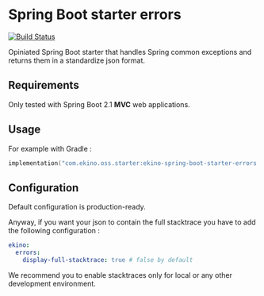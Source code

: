 # Spring Boot starter errors

[![Build Status](https://travis-ci.org/ekino/spring-boot-starter-errors.svg?branch=master)](https://travis-ci.org/ekino/spring-boot-starter-errors)

Opiniated Spring Boot starter that handles Spring common exceptions and returns them in a standardize json format.

## Requirements

Only tested with Spring Boot 2.1 **MVC** web applications.

## Usage

For example with Gradle :

```kotlin
implementation("com.ekino.oss.starter:ekino-spring-boot-starter-errors:1.0.0")
```

## Configuration

Default configuration is production-ready.

Anyway, if you want your json to contain the full stacktrace you have to add the following configuration :

```yaml
ekino:
  errors:
    display-full-stacktrace: true # false by default
```

We recommend you to enable stacktraces only for local or any other development environment.
